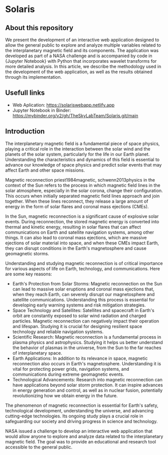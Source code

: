 # Solaris

## About this repository
We present the development of an interactive web application designed to allow the general public to explore and analyze multiple variables related to the interplanetary magnetic field and its components. The application was developed as part of a NASA challenge and is accompanied by code in {Jupyter Notebook} with Python that incorporates wavelet transforms for more detailed analysis. In this article, we describe the methodology used in the development of the web application, as well as the results obtained through its implementation.

## Usefull links
- Web Aplication: https://solariswebapp.netlify.app
- Jupyter Notebook in Binder:  https://mybinder.org/v2/gh/TheSkyLabTeam/Solaris.git/main

## Introduction
The interplanetary magnetic field is a fundamental piece of space physics, playing a critical role in the interaction between the solar wind and the planets of the solar system, particularly for the life in our Earth planet. Understanding the characteristics and dynamics of this field is essential to advance our knowledge of space physics and predict solar events that may affect Earth and other space missions.

Magnetic reconnection priest1984magnetic, schwenn2013physics in the context of the Sun refers to the process in which magnetic field lines in the solar atmosphere, especially in the solar corona, change their configuration. This occurs when initially separated magnetic field lines approach and join together. When these lines reconnect, they release a large amount of energy in the form of solar flares and coronal mass ejections (CMEs).

In the Sun, magnetic reconnection is a significant cause of explosive solar events. During reconnection, the stored magnetic energy is converted into thermal and kinetic energy, resulting in solar flares that can affect communications on Earth and satellite navigation systems, among other things. It can also lead to coronal mass ejections, which are massive ejections of solar material into space, and when these CMEs impact Earth, they can disrupt conditions in the Earth's magnetosphere and cause geomagnetic storms.

Understanding and studying magnetic reconnection is of critical importance for various aspects of life on Earth, technology, and communications. Here are some key reasons:

- Earth's Protection from Solar Storms: Magnetic reconnection on the Sun can lead to massive solar eruptions and coronal mass ejections that, when they reach Earth, can severely disrupt our magnetosphere and satellite communications. Understanding this process is essential for developing early warning systems and risk mitigation strategies.
- Space Technology and Satellites: Satellites and spacecraft in Earth's orbit are constantly exposed to solar wind radiation and charged particles. Magnetic reconnection can negatively impact their operation and lifespan. Studying it is crucial for designing resilient space technology and reliable navigation systems.
- Scientific Research: Magnetic reconnection is a fundamental process in plasma physics and astrophysics. Studying it helps us better understand the behavior of plasmas in the universe, from the Sun to the far reaches of interplanetary space.
- Earth Applications: In addition to its relevance in space, magnetic reconnection also occurs in Earth's magnetosphere. Understanding it is vital for protecting power grids, navigation systems, and communications during extreme geomagnetic events.
- Technological Advancements: Research into magnetic reconnection can have applications beyond solar storm protection. It can inspire advances in energy generation and control, as well as in nuclear fusion, potentially revolutionizing how we obtain energy in the future.


The phenomenon of magnetic reconnection is essential for Earth's safety, technological development, understanding the universe, and advancing cutting-edge technologies. Its ongoing study plays a crucial role in safeguarding our society and driving progress in science and technology.

NASA issued a challenge to develop an interactive web application that would allow anyone to explore and analyze data related to the interplanetary magnetic field. The goal was to provide an educational and research tool accessible to the general public.
